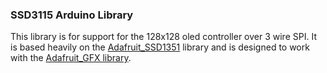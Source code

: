 ### SSD3115 Arduino Library
This library is for support for the 128x128 oled controller over 3 wire SPI. It is based heavily on the [Adafruit_SSD1351](https://github.com/adafruit/Adafruit-SSD1351-library) library and is designed to work with the [Adafruit_GFX library](https://github.com/adafruit/Adafruit-GFX-Library). 
